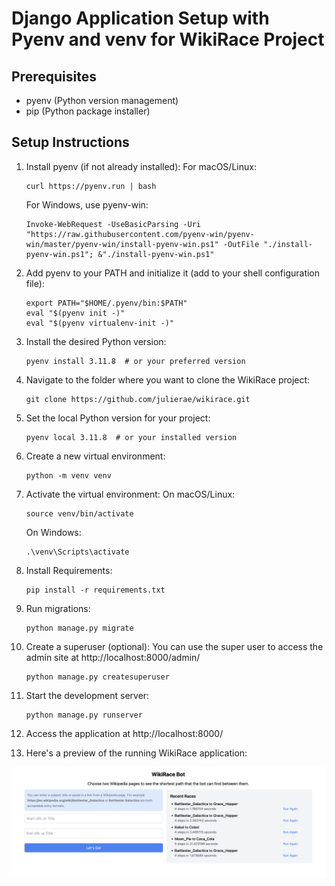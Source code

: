 # Django Application Setup with Pyenv and venv for WikiRace Project

## Prerequisites
- pyenv (Python version management)
- pip (Python package installer)

## Setup Instructions

1. Install pyenv (if not already installed):
   For macOS/Linux:
   ```
   curl https://pyenv.run | bash
   ```
   For Windows, use pyenv-win:
   ```
   Invoke-WebRequest -UseBasicParsing -Uri "https://raw.githubusercontent.com/pyenv-win/pyenv-win/master/pyenv-win/install-pyenv-win.ps1" -OutFile "./install-pyenv-win.ps1"; &"./install-pyenv-win.ps1"
   ```

2. Add pyenv to your PATH and initialize it (add to your shell configuration file):
   ```
   export PATH="$HOME/.pyenv/bin:$PATH"
   eval "$(pyenv init -)"
   eval "$(pyenv virtualenv-init -)"
   ```

3. Install the desired Python version:
   ```
   pyenv install 3.11.8  # or your preferred version
   ```

4. Navigate to the folder where you want to clone the WikiRace project:
   ```
   git clone https://github.com/julierae/wikirace.git
   ```

5. Set the local Python version for your project:
   ```
   pyenv local 3.11.8  # or your installed version
   ```

6. Create a new virtual environment:
   ```
   python -m venv venv
   ```

7. Activate the virtual environment:
   On macOS/Linux:
   ```
   source venv/bin/activate
   ```
   On Windows:
   ```
   .\venv\Scripts\activate
   ```

8. Install Requirements:
   ```
   pip install -r requirements.txt
   ```

9. Run migrations:
    ```
    python manage.py migrate
    ```

10. Create a superuser (optional):
    You can use the super user to access the admin site at http://localhost:8000/admin/
    ```
    python manage.py createsuperuser
    ```

11. Start the development server:
    ```
    python manage.py runserver
    ```

12. Access the application at http://localhost:8000/


13. Here's a preview of the running WikiRace application:

   ![WikiRace Application](https://raw.githubusercontent.com/julierae/wikirace/develop/static/images/wikirace_preview.png)


